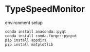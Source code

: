 # TypeSpeedMonitor

environment setup
```
conda install anaconda::pyqt 
conda install conda-forge::pynput
pip install appdirs
pip install matplotlib
```
 